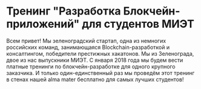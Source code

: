 # Тренинг "Разработка Блокчейн-приложений" для студентов МИЭТ
Всем привет! Мы зеленоградский стартап, одна из немногих российских команд, занимающаяся Blockchain-разработкой и консалтингом, победители престижных хакатонов. Мы из Зеленограда, двое из нас выпускники МИЭТ.
С января 2018 года мы будем вести платные тренинги по блокчейн-разработке для одного крупного заказчика. И только один-единственный раз мы проведём этот тренинг в стенах нашей alma mater бесплатно для самых лучших студентов!

